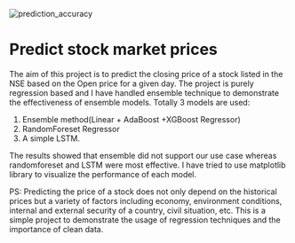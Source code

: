 ![prediction_accuracy](https://user-images.githubusercontent.com/44191470/120594668-ed2c3780-c45e-11eb-8e78-3f860ed37301.PNG)
# Predict stock market prices
The aim of this project is to predict the closing price of a stock listed in the NSE based on the Open price for a given day. The project is purely regression based and I have handled ensemble technique to demonstrate the effectiveness of ensemble models. 
Totally 3 models are used:
1. Ensemble method(Linear + AdaBoost +XGBoost Regressor)
2. RandomForeset Regressor
3. A simple LSTM.

The results showed that ensemble did not support our use case whereas randomforeset and LSTM were most effective. 
I have tried to use matplotlib library to visualize the performance of each model.

PS: Predicting the price of a stock does not only depend on the historical prices but a variety of factors including economy, environment conditions, internal and external security of a country, civil situation, etc. This is a simple project to demonstrate the usage of regression techniques and the importance of clean data.

